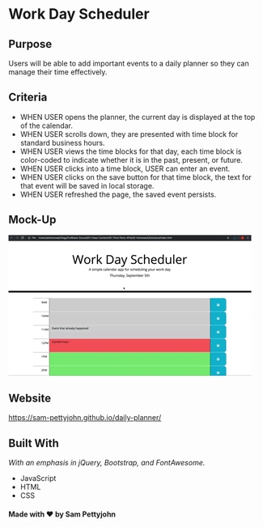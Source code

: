 # Work Day Scheduler

## Purpose
Users will be able to add important events to a daily planner so they can manage their time effectively.

## Criteria
 - WHEN USER opens the planner, the current day is displayed at the top of the calendar.
 - WHEN USER scrolls down, they are presented with time block for standard business hours.
 - WHEN USER views the time blocks for that day, each time block is color-coded to indicate whether it is in the past,      present, or future.
 - WHEN USER clicks into a time block, USER can enter an event.
 - WHEN USER clicks on the save button for that time block, the text for that event will be saved in local storage.
 - WHEN USER refreshed the page, the saved event persists.

## Mock-Up
![image](./assets/photos/Mock-Up.gif)

## Website
https://sam-pettyjohn.github.io/daily-planner/

## Built With
*With an emphasis in jQuery, Bootstrap, and FontAwesome.*
- JavaScript
- HTML
- CSS



#### Made with ❤️ by Sam Pettyjohn
